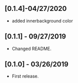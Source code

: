 ## [0.1.4]-04/27/2020
* added innerbackground color

## [0.1.1] - 09/27/2019

* Changed README.

## [0.1.0] - 03/26/2019

* First release.

